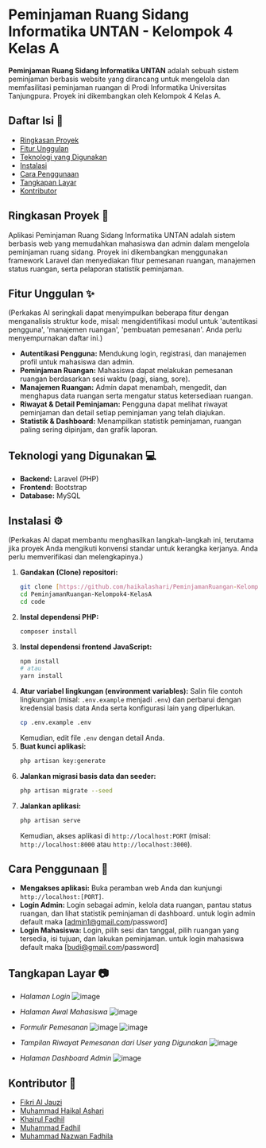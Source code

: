 #  Peminjaman Ruang Sidang Informatika UNTAN - Kelompok 4 Kelas A 


**Peminjaman Ruang Sidang Informatika UNTAN** adalah sebuah sistem peminjaman berbasis website yang dirancang untuk mengelola dan memfasilitasi peminjaman ruangan di Prodi Informatika Universitas Tanjungpura. Proyek ini dikembangkan oleh Kelompok 4 Kelas A.

##  Daftar Isi 📜

-   [Ringkasan Proyek](#ringkasan-proyek)
-   [Fitur Unggulan](#fitur-unggulan-✨)
-   [Teknologi yang Digunakan](#teknologi-yang-digunakan-💻)
-   [Instalasi](#instalasi-⚙️)
-   [Cara Penggunaan](#cara-penggunaan-🚀)
-   [Tangkapan Layar](#tangkapan-layar-📸) 
-   [Kontributor](#kontributor-👥)


## Ringkasan Proyek 📝

Aplikasi Peminjaman Ruang Sidang Informatika UNTAN adalah sistem berbasis web yang memudahkan mahasiswa dan admin dalam mengelola peminjaman ruang sidang. Proyek ini dikembangkan menggunakan framework Laravel dan menyediakan fitur pemesanan ruangan, manajemen status ruangan, serta pelaporan statistik peminjaman.

## Fitur Unggulan ✨

(Perkakas AI seringkali dapat menyimpulkan beberapa fitur dengan menganalisis struktur kode, misal: mengidentifikasi modul untuk 'autentikasi pengguna', 'manajemen ruangan', 'pembuatan pemesanan'. Anda perlu menyempurnakan daftar ini.)

-   **Autentikasi Pengguna:** Mendukung login, registrasi, dan manajemen profil untuk mahasiswa dan admin.
-   **Peminjaman Ruangan:** Mahasiswa dapat melakukan pemesanan ruangan berdasarkan sesi waktu (pagi, siang, sore).
-   **Manajemen Ruangan:** Admin dapat menambah, mengedit, dan menghapus data ruangan serta mengatur status ketersediaan ruangan.
-   **Riwayat & Detail Peminjaman:** Pengguna dapat melihat riwayat peminjaman dan detail setiap peminjaman yang telah diajukan.
-   **Statistik & Dashboard:** Menampilkan statistik peminjaman, ruangan paling sering dipinjam, dan grafik laporan.


## Teknologi yang Digunakan 💻

-   **Backend:** Laravel (PHP)
-   **Frontend:** Bootstrap
-   **Database:** MySQL


## Instalasi ⚙️

(Perkakas AI dapat membantu menghasilkan langkah-langkah ini, terutama jika proyek Anda mengikuti konvensi standar untuk kerangka kerjanya. Anda perlu memverifikasi dan melengkapinya.)

1.  **Gandakan (Clone) repositori:**
    ```bash
    git clone [https://github.com/haikalashari/PeminjamanRuangan-Kelompok4-KelasA.git](https://github.com/haikalashari/PeminjamanRuangan-Kelompok4-KelasA.git)
    cd PeminjamanRuangan-Kelompok4-KelasA
    cd code
    ```
2.  **Instal dependensi PHP:**
    ```bash
    composer install
    ```
3.  **Instal dependensi frontend JavaScript:**
    ```bash
    npm install
    # atau
    yarn install
    ```
4.  **Atur variabel lingkungan (environment variables):**
    Salin file contoh lingkungan (misal: `.env.example` menjadi `.env`) dan perbarui dengan kredensial basis data Anda serta konfigurasi lain yang diperlukan.
    ```bash
    cp .env.example .env
    ```
    Kemudian, edit file `.env` dengan detail Anda.
5.  **Buat kunci aplikasi:**
    ```bash
    php artisan key:generate
    ```
6.  **Jalankan migrasi basis data dan seeder:**
    ```bash
    php artisan migrate --seed
    ```
7.  **Jalankan aplikasi:**
    ```bash
    php artisan serve
    ```
    Kemudian, akses aplikasi di `http://localhost:PORT` (misal: `http://localhost:8000` atau `http://localhost:3000`).

## Cara Penggunaan 🚀

-   **Mengakses aplikasi:** Buka peramban web Anda dan kunjungi `http://localhost:[PORT]`.
-   **Login Admin:** Login sebagai admin, kelola data ruangan, pantau status ruangan, dan lihat statistik peminjaman di dashboard. untuk login admin default maka [admin1@gmail.com/password]
-   **Login Mahasiswa:** Login, pilih sesi dan tanggal, pilih ruangan yang tersedia, isi tujuan, dan lakukan peminjaman. untuk login mahasiswa default maka [budi@gmail.com/password]

## Tangkapan Layar 📷
* *Halaman Login*
    ![image](https://github.com/user-attachments/assets/3fc6bf99-fb5c-4abf-993e-1c8a4f275bb3)

* *Halaman Awal Mahasiswa*
    ![image](https://github.com/user-attachments/assets/20587b2f-f2e8-4566-8ff5-2f97ee1f7d6e)

* *Formulir Pemesanan*
    ![image](https://github.com/user-attachments/assets/7ac2075c-09dc-4b2a-901f-affb2751e0e3)
    ![image](https://github.com/user-attachments/assets/c788ced1-bedc-4c2e-b3a4-0e66191bd754)
    
* *Tampilan Riwayat Pemesanan dari User yang Digunakan*
    ![image](https://github.com/user-attachments/assets/31efe1ea-f47d-4dcb-b0cf-70057d9d6351)

* *Halaman Dashboard Admin*
    ![image](https://github.com/user-attachments/assets/6a0cae3f-b856-445e-b842-3cc2f8018cd1)

## Kontributor 👥

-   [Fikri Al Jauzi](https://github.com/Vendot)
-   [Muhammad Haikal Ashari](https://github.com/haikalashari)
-   [Khairul Fadhil](https://github.com/khairull12)
-   [Muhammad Fadhil](https://github.com/muhammadfadhil16)
-   [Muhammad Nazwan Fadhila](https://github.com/nazwan74)

